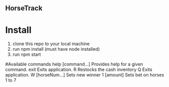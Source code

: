 ## HorseTrack
# Install
1. clone this repo to your local machine
2. run npm install (must have node installed)
3. run npm start

#Available commands
help [command...]  Provides help for a given command.
exit               Exits application.
R                  Restocks the cash inventory
Q                  Exits application.
W [horseNum...]    Sets new winner
1 [amount]         Sets bet on horses 1 to 7
